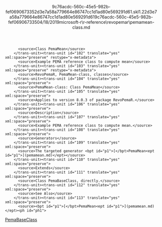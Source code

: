<?xml version="1.0"?><xliff version="1.2" xmlns="urn:oasis:names:tc:xliff:document:1.2" xmlns:xsi="http://www.w3.org/2001/XMLSchema-instance" xsi:schemaLocation="urn:oasis:names:tc:xliff:document:1.2 xliff-core-1.2-transitional.xsd"><file datatype="xml" original="pemamean-class.md" source-language="en-US" target-language="en-US"><header><tool tool-id="mdxliff" tool-name="mdxliff" tool-version="1.0-d1654b2" tool-company="Microsoft" /><xliffext:skl_file_name xmlns:xliffext="urn:microsoft:content:schema:xliffextensions">9c76acdc-560c-45e5-982b-fef0690673352d3e7a58a779664e86747cc1d1ad80e569291d61.skl</xliffext:skl_file_name><xliffext:version xmlns:xliffext="urn:microsoft:content:schema:xliffextensions">1.2</xliffext:version><xliffext:ms.openlocfilehash xmlns:xliffext="urn:microsoft:content:schema:xliffextensions">2d3e7a58a779664e86747cc1d1ad80e569291d61</xliffext:ms.openlocfilehash><xliffext:ms.sourcegitcommit xmlns:xliffext="urn:microsoft:content:schema:xliffextensions">9c76acdc-560c-45e5-982b-fef069067335</xliffext:ms.sourcegitcommit><xliffext:ms.lasthandoff xmlns:xliffext="urn:microsoft:content:schema:xliffextensions">04/18/2019</xliffext:ms.lasthandoff><xliffext:ms.openlocfilepath xmlns:xliffext="urn:microsoft:content:schema:xliffextensions">microsoft-r\r-reference\revopemar\pemamean-class.md</xliffext:ms.openlocfilepath></header><body><group id="content" extype="content"><trans-unit id="101" translate="yes" xml:space="preserve" restype="x-metadata">
          <source>Class PemaMean</source>
        </trans-unit><trans-unit id="102" translate="yes" xml:space="preserve" restype="x-metadata">
          <source>Example PEMA reference class to compute mean</source>
        </trans-unit><trans-unit id="103" translate="yes" xml:space="preserve" restype="x-metadata">
          <source>RevoPemaR, PemaMean-class, classes</source>
        </trans-unit><trans-unit id="104" translate="yes" xml:space="preserve">
          <source>PemaMean-class: Class PemaMean</source>
        </trans-unit><trans-unit id="105" translate="yes" xml:space="preserve">
          <source>Applies to version 8.0.3 of package RevoPemaR.</source>
        </trans-unit><trans-unit id="106" translate="yes" xml:space="preserve">
          <source>Description</source>
        </trans-unit><trans-unit id="107" translate="yes" xml:space="preserve">
          <source>Example PEMA reference class to compute mean.</source>
        </trans-unit><trans-unit id="108" translate="yes" xml:space="preserve">
          <source>Generators</source>
        </trans-unit><trans-unit id="109" translate="yes" xml:space="preserve">
          <source>The targeted generator <bpt id="p1">[</bpt>PemaMean<ept id="p1">](pemamean.md)</ept></source>
        </trans-unit><trans-unit id="110" translate="yes" xml:space="preserve">
          <source>Extends</source>
        </trans-unit><trans-unit id="111" translate="yes" xml:space="preserve">
          <source>Class PemaBaseClass, directly.</source>
        </trans-unit><trans-unit id="112" translate="yes" xml:space="preserve">
          <source>See Also</source>
        </trans-unit><trans-unit id="113" translate="yes" xml:space="preserve">
          <source><bpt id="p1">[</bpt>PemaMean<ept id="p1">](pemamean.md)</ept><ph id="ph1">
</ph><bpt id="p2">[</bpt>PemaBaseClass<ept id="p2">](pemabaseclass.md)</ept></source>
        </trans-unit></group></body></file></xliff>